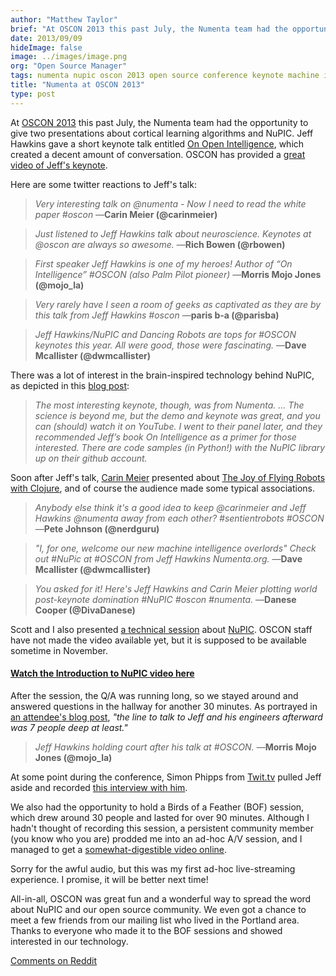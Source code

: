 ```yaml
---
author: "Matthew Taylor"
brief: "At OSCON 2013 this past July, the Numenta team had the opportunity to give two presentations about cortical learning algorithms and NuPIC. Jeff Hawkins gave a short keynote talk entitled On Open Intelligence"
date: 2013/09/09
hideImage: false
image: ../images/image.png
org: "Open Source Manager"
tags: numenta nupic oscon 2013 open source conference keynote machine intelligence
title: "Numenta at OSCON 2013"
type: post
---
```


At [OSCON 2013](http://www.oscon.com/oscon2013) this past July, the Numenta team
had the opportunity to give two presentations about cortical learning algorithms
and NuPIC. Jeff Hawkins gave a short keynote talk entitled
[On Open Intelligence](http://www.oscon.com/oscon2013/public/schedule/speaker/130998),
which created a decent amount of conversation. OSCON has provided a
[great video of Jeff's keynote](http://www.youtube.com/watch?v=1_eT5bsS4bQ).

Here are some twitter reactions to Jeff's talk:

> *Very interesting talk on @numenta - Now I need to read the white paper
  #oscon*
  —**Carin Meier (@carinmeier)**

> *Just listened to Jeff Hawkins talk about neuroscience. Keynotes at @oscon
  are always so awesome.*
  —**Rich Bowen (@rbowen)**

> *First speaker Jeff Hawkins is one of my heroes! Author of “On Intelligence”
  #OSCON (also Palm Pilot pioneer)*
  —**Morris Mojo Jones (@mojo_la)**

> *Very rarely have I seen a room of geeks as captivated as they are by this
  talk from Jeff Hawkins #oscon*
  —**paris b-a (@parisba)**

> *Jeff Hawkins/NuPIC and Dancing Robots are tops for #OSCON keynotes this year.
  All were good, those were fascinating.*
  —**Dave Mcallister (@dwmcallister)**

There was a lot of interest in the brain-inspired technology behind NuPIC, as
depicted in this
[blog post](http://www.jeffkramer.com/2013/07/29/oscon-2013-the-source-must-flow/):

> *The most interesting keynote, though, was from Numenta.  ... The science is
  beyond me, but the demo and keynote was great, and you can (should) watch it
  on YouTube.  I went to their panel later, and they recommended Jeff’s book On
  Intelligence as a primer for those interested.  There are code samples (in
  Python!) with the NuPIC library up on their github account.*

Soon after Jeff's talk, [Carin Meier](https://twitter.com/carinmeier) presented
about [The Joy of Flying Robots with Clojure](http://www.oscon.com/oscon2013/public/schedule/detail/29559),
and of course the audience made some typical associations.

> *Anybody else think it&#39;s a good idea to keep @carinmeier and Jeff Hawkins
  @numenta away from each other? #sentientrobots #OSCON*
  —**Pete Johnson (@nerdguru)**

> *&quot;I, for one, welcome our new machine intelligence overlords&quot; Check
  out #NuPic at #OSCON from Jeff Hawkins Numenta.org.*
  —**Dave Mcallister (@dwmcallister)**

> *You asked for it! Here&#39;s Jeff Hawkins and Carin Meier plotting world
  post-keynote domination #NuPIC #oscon #numenta.*
  —**Danese Cooper (@DivaDanese)**

Scott and I also presented
[a technical session](http://www.oscon.com/oscon2013/public/schedule/detail/30342)
about [NuPIC](/). OSCON staff have not made the video available yet, but it is
supposed to be available sometime in November.

#### [Watch the Introduction to NuPIC video here](http://www.youtube.com/watch?v=5r1vZ1ymrQE)

After the session, the Q/A was running long, so we stayed around and answered
questions in the hallway for another 30 minutes. As portrayed in
[an attendee's blog post](http://blog.profitbricks.com/oscon-keynote-day-1-recap/),
*"the line to talk to Jeff and his engineers afterward was 7 people deep at
least."*

> *Jeff Hawkins holding court after his talk at #OSCON.*
  —**Morris Mojo Jones (@mojo_la)**

At some point during the conference, Simon Phipps from
[Twit.tv](http://twit.tv/floss259) pulled Jeff aside and recorded
[this interview with him](http://www.youtube.com/watch?v=V08QmAz9MyI).

We also had the opportunity to hold a Birds of a Feather (BOF) session, which
drew around 30 people and lasted for over 90 minutes. Although I hadn't thought
of recording this session, a persistent community member (you know who you are)
prodded me into an ad-hoc A/V session, and I managed to get a
[somewhat-digestible video online](http://www.youtube.com/watch?v=Xr2Vtom3TcU).

Sorry for the awful audio, but this was my first ad-hoc live-streaming
experience. I promise, it will be better next time!

All-in-all, OSCON was great fun and a wonderful way to spread the word about
NuPIC and our open source community. We even got a chance to meet a few friends
from our mailing list who lived in the Portland area. Thanks to everyone who
made it to the BOF sessions and showed interested in our technology.

[Comments on Reddit](http://www.reddit.com/r/MachineLearning/comments/1m2hi6/numenta_at_oscon/)
